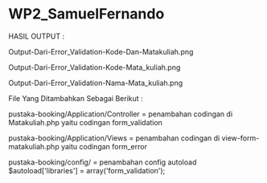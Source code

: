 # WP2_SamuelFernando
HASIL OUTPUT :

Output-Dari-Error_Validation-Kode-Dan-Matakuliah.png

Output-Dari-Error_Validation-Kode-Mata_kuliah.png

Output-Dari-Error_Validation-Nama-Mata_kuliah.png

File Yang Ditambahkan Sebagai Berikut :

pustaka-booking/Application/Controller = penambahan codingan di Matakuliah.php yaitu codingan form_validation

pustaka-booking/Application/Views = penambahan codingan di view-form-matakuliah.php yaitu codingan form_error

pustaka-booking/config/ = penambahan config autoload $autoload['libraries'] = array('form_validation');

